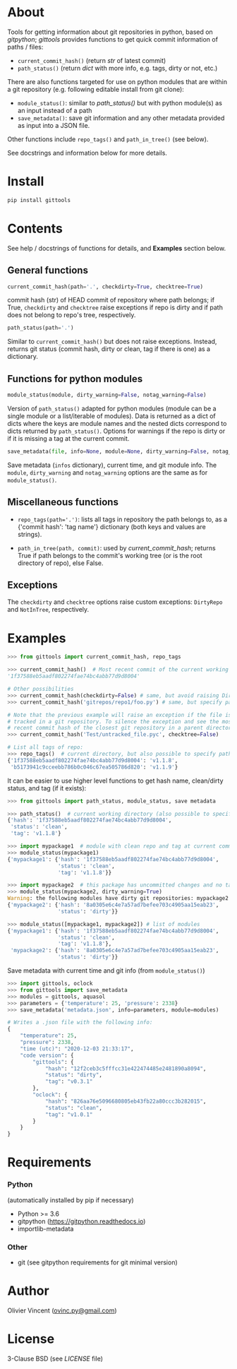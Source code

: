 # About

Tools for getting information about git repositories in python, based on *gitpython*; *gittools* provides functions to get quick commit information of paths / files:
- `current_commit_hash()` (return *str* of latest commit)
- `path_status()` (return *dict* with more info, e.g. tags, dirty or not, etc.)

There are also functions targeted for use on python modules that are within a git repository (e.g. following editable install from git clone):
- `module_status()`: similar to *path_status()* but with python module(s) as an input instead of a path
- `save_metadata()`: save git information and any other metadata provided as input into a JSON file.

Other functions include `repo_tags()` and `path_in_tree()` (see below).

See docstrings and information below for more details.


# Install

```bash
pip install gittools
```

# Contents

See help / docstrings of functions for details, and **Examples** section below.

## General functions

```python
current_commit_hash(path='.', checkdirty=True, checktree=True)
```
commit hash (str) of HEAD commit of repository where path belongs; if True, `checkdirty` and `checktree` raise exceptions if repo is dirty and if path does not belong to repo's tree, respectively.

```python
path_status(path='.')
```
Similar to `current_commit_hash()` but does not raise exceptions. Instead, returns git status (commit hash, dirty or clean, tag if there is one) as a dictionary.


## Functions for python modules

```python
module_status(module, dirty_warning=False, notag_warning=False)
```
Version of `path_status()` adapted for python modules (module can be a single module or a list/iterable of modules). Data is returned as a dict of dicts where the keys are module names and the nested dicts correspond to dicts returned by `path_status()`. Options for warnings if the repo is dirty or if it is missing a tag at the current commit.

```python
save_metadata(file, info=None, module=None, dirty_warning=False, notag_warning=False):
```
Save metadata (`infos` dictionary), current time, and git module info. The `module`, `dirty_warning` and `notag_warning` options are the same as for `module_status()`.


## Miscellaneous functions


- `repo_tags(path='.')`: lists all tags in repository the path belongs to, as a {'commit hash': 'tag name'} dictionary (both keys and values are strings).

- `path_in_tree(path, commit)`: used by *current_commit_hash*; returns True if path belongs to the commit's working tree (or is the root directory of repo), else False.


Exceptions
----------

The `checkdirty` and `checktree` options raise custom exceptions: `DirtyRepo` and `NotInTree`, respectively.


# Examples

```python
>>> from gittools import current_commit_hash, repo_tags

>>> current_commit_hash()  # Most recent commit of the current working directory
'1f37588eb5aadf802274fae74bc4abb77d9d8004'

# Other possibilities
>>> current_commit_hash(checkdirty=False) # same, but avoid raising DirtyRepo
>>> current_commit_hash('gitrepos/repo1/foo.py') # same, but specify path/file

# Note that the previous example will raise an exception if the file is not
# tracked in a git repository. To silence the exception and see the most
# recent commit hash of the closest git repository in a parent directory:
>>> current_commit_hash('Test/untracked_file.pyc', checktree=False)

# List all tags of repo:
>>> repo_tags()  # current directory, but also possible to specify path
{'1f37588eb5aadf802274fae74bc4abb77d9d8004': 'v1.1.8',
 'b5173941c9cceebb786b0c046c67ea505786d820': 'v1.1.9'}
```

It can be easier to use higher level functions to get hash name, clean/dirty status, and tag (if it exists):
```python
>>> from gittools import path_status, module_status, save metadata

>>> path_status()  # current working directory (also possible to specify path)
{'hash': '1f37588eb5aadf802274fae74bc4abb77d9d8004',
 'status': 'clean',
 'tag': 'v1.1.8'}

>>> import mypackage1  # module with clean repo and tag at current commit
>>> module_status(mypackage1)
{'mypackage1': {'hash': '1f37588eb5aadf802274fae74bc4abb77d9d8004',
                'status': 'clean',
                'tag': 'v1.1.8'}}

>>> import mypackage2  # this package has uncommitted changes and no tags
>>> module_status(mypackage2, dirty_warning=True)
Warning: the following modules have dirty git repositories: mypackage2
{'mypackage2': {'hash': '8a0305e6c4e7a57ad7befee703c4905aa15eab23',
                'status': 'dirty'}}

>>> module_status([mypackage1, mypackage2]) # list of modules
{'mypackage1': {'hash': '1f37588eb5aadf802274fae74bc4abb77d9d8004',
                'status': 'clean',
                'tag': 'v1.1.8'},
 'mypackage2': {'hash': '8a0305e6c4e7a57ad7befee703c4905aa15eab23',
                'status': 'dirty'}}
```

Save metadata with current time and git info (from `module_status()`)
```python
>>> import gittools, oclock
>>> from gittools import save_metadata
>>> modules = gittools, aquasol
>>> parameters = {'temperature': 25, 'pressure': 2338}
>>> save_metadata('metadata.json', info=parameters, module=modules)

# Writes a .json file with the following info:
{
    "temperature": 25,
    "pressure": 2338,
    "time (utc)": "2020-12-03 21:33:17",
    "code version": {
        "gittools": {
            "hash": "12f2ceb3c5fffcc31e422474485e2481890a8094",
            "status": "dirty",
            "tag": "v0.3.1"
        },
        "oclock": {
            "hash": "826aa76e5096680805eb43fb22a80ccc3b282015",
            "status": "clean",
            "tag": "v1.0.1"
        }
    }
}
```


# Requirements

### Python

(automatically installed by pip if necessary)

- Python >= 3.6
- gitpython (https://gitpython.readthedocs.io)
- importlib-metadata

### Other
- git (see gitpython requirements for git minimal version)


# Author

Olivier Vincent (ovinc.py@gmail.com)

# License

3-Clause BSD (see *LICENSE* file)
